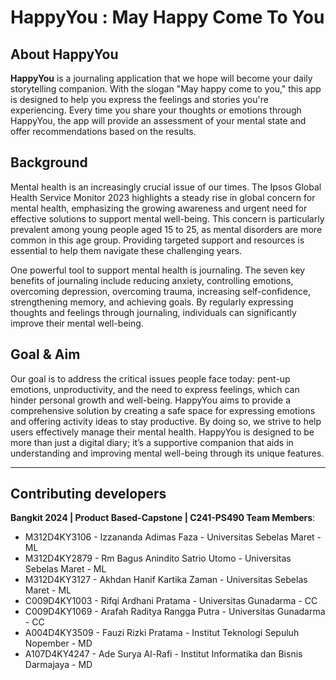 # HappyYou : May Happy Come To You

## About HappyYou

**HappyYou** is a journaling application that we hope will become your daily storytelling companion. With the slogan "May happy come to you," this app is designed to help you express the feelings and stories you're experiencing. Every time you share your thoughts or emotions through HappyYou, the app will provide an assessment of your mental state and offer recommendations based on the results.

## Background

Mental health is an increasingly crucial issue of our times. The Ipsos Global Health Service Monitor 2023 highlights a steady rise in global concern for mental health, emphasizing the growing awareness and urgent need for effective solutions to support mental well-being. This concern is particularly prevalent among young people aged 15 to 25, as mental disorders are more common in this age group. Providing targeted support and resources is essential to help them navigate these challenging years.

One powerful tool to support mental health is journaling. The seven key benefits of journaling include reducing anxiety, controlling emotions, overcoming depression, overcoming trauma, increasing self-confidence, strengthening memory, and achieving goals. By regularly expressing thoughts and feelings through journaling, individuals can significantly improve their mental well-being.

## Goal & Aim

Our goal is to address the critical issues people face today: pent-up emotions, unproductivity, and the need to express feelings, which can hinder personal growth and well-being. HappyYou aims to provide a comprehensive solution by creating a safe space for expressing emotions and offering activity ideas to stay productive. By doing so, we strive to help users effectively manage their mental health. HappyYou is designed to be more than just a digital diary; it’s a supportive companion that aids in understanding and improving mental well-being through its unique features.  

---

## Contributing developers

**Bangkit 2024 | Product Based-Capstone | C241-PS490 Team Members**:

- M312D4KY3106 - Izzananda Adimas Faza - Universitas Sebelas Maret - ML
- M312D4KY2879 - Rm Bagus Anindito Satrio Utomo - Universitas Sebelas Maret - ML
- M312D4KY3127 - Akhdan Hanif Kartika Zaman - Universitas Sebelas Maret - ML
- C009D4KY1003 - Rifqi Ardhani Pratama - Universitas Gunadarma - CC
- C009D4KY1069 - Arafah Raditya Rangga Putra - Universitas Gunadarma - CC
- A004D4KY3509 - Fauzi Rizki Pratama - Institut Teknologi Sepuluh Nopember - MD
- A107D4KY4247 - Ade Surya Al-Rafi - Institut Informatika dan Bisnis Darmajaya - MD
